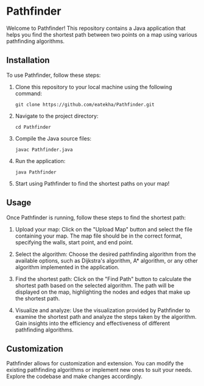 # Pathfinder

Welcome to Pathfinder! This repository contains a Java application that helps you find the shortest path between two points on a map using various pathfinding algorithms.

## Installation

To use Pathfinder, follow these steps:

1. Clone this repository to your local machine using the following command:

   ```
   git clone https://github.com/eatekha/Pathfinder.git
   ```

2. Navigate to the project directory:

   ```
   cd Pathfinder
   ```

3. Compile the Java source files:

   ```
   javac Pathfinder.java
   ```

4. Run the application:

   ```
   java Pathfinder
   ```

5. Start using Pathfinder to find the shortest paths on your map!

## Usage

Once Pathfinder is running, follow these steps to find the shortest path:

1. Upload your map: Click on the "Upload Map" button and select the file containing your map. The map file should be in the correct format, specifying the walls, start point, and end point.

2. Select the algorithm: Choose the desired pathfinding algorithm from the available options, such as Dijkstra's algorithm, A* algorithm, or any other algorithm implemented in the application.

3. Find the shortest path: Click on the "Find Path" button to calculate the shortest path based on the selected algorithm. The path will be displayed on the map, highlighting the nodes and edges that make up the shortest path.

4. Visualize and analyze: Use the visualization provided by Pathfinder to examine the shortest path and analyze the steps taken by the algorithm. Gain insights into the efficiency and effectiveness of different pathfinding algorithms.

## Customization

Pathfinder allows for customization and extension. You can modify the existing pathfinding algorithms or implement new ones to suit your needs. Explore the codebase and make changes accordingly.
